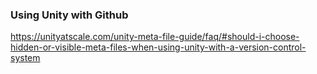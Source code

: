 


### Using Unity with Github
https://unityatscale.com/unity-meta-file-guide/faq/#should-i-choose-hidden-or-visible-meta-files-when-using-unity-with-a-version-control-system
